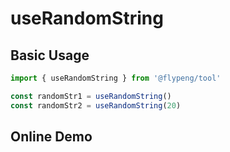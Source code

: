 # useRandomString

## Basic Usage

```ts
import { useRandomString } from '@flypeng/tool'

const randomStr1 = useRandomString()
const randomStr2 = useRandomString(20)
```

## Online Demo

<preview path="./index.vue" title="useRandomString" description="生成指定长度的随机字符串，包含中文数组 （默认长度 10）"></preview>
